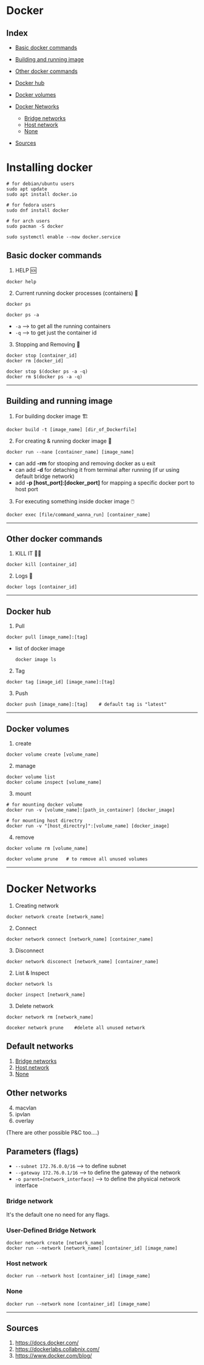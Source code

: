 Docker
=====


## Index
- [Basic docker commands](#Basic-docker-commands)
- [Building and running image](#building-and-running-image)
- [Other docker commands](#other-docker-commands)
- [Docker hub](#docker-hub)
- [Docker volumes](#docker-volumes)

- [Docker Networks](#docker-networks)
  - [Bridge networks](#bridge-network)
  - [Host network](#host-network)
  - [None](#none)

- [Sources](#sources)


# Installing docker
```
# for debian/ubuntu users
sudo apt update
sudo apt install docker.io

# for fedora users
sudo dnf install docker

# for arch users
sudo pacman -S docker
```

```
sudo systemctl enable --now docker.service
```
## Basic docker commands

1. HELP 🆘
```
docker help
```

2. Current running docker processes (containers) 🏃
```
docker ps

docker ps -a
```
- ```-a```  -->  to get all the running containers
- ```-q```  -->  to get just the container id

3. Stopping and Removing 🛑
```
docker stop [container_id]
docker rm [docker_id]
``` 

```
docker stop $(docker ps -a -q)
docker rm $(docker ps -a -q)
```
----


## Building and running image

1. For building docker image 🏗️
```
docker build -t [image_name] [dir_of_Dockerfile]
```

2. For creating & running docker image 🏃
```
docker run --nane [container_name] [image_name]
```

- can add **-rm** for stooping and removing docker as u exit
- can add **-d** for detaching it from terminal after running (if ur using default bridge network)
- add **-p [host_port]:[docker_port]** for mapping a specific docker port to host port

3. For executing something inside docker image 🖱️
```
docker exec [file/command_wanna_run] [container_name]
```
----


## Other docker commands

1. KILL IT 🔪💀
```
docker kill [container_id]
```

2. Logs 📃
```
docker logs [container_id]
```
----


## Docker hub
1. Pull
```
docker pull [image_name]:[tag]
````
- list of docker image
    ```
    docker image ls
    ```

2. Tag
```
docker tag [image_id] [image_name]:[tag]
```

3. Push
```
docker push [image_name]:[tag]    # default tag is "latest"
```
----


## Docker volumes
1. create
```
docker volume create [volume_name]
```
2. manage
 ```
docker volume list
docker colume inspect [volume_name]
```

3. mount
```
# for mounting docker volume 
docker run -v [volume_name]:[path_in_container] [docker_image]

# for mounting host directry
docker run -v "[host_directry]":[volume_name] [docker_image]
```

4. remove
```
docker volume rm [volume_name]

docker volume prune   # to remove all unused volumes
```
----


Docker Networks
=====

1. Creating network
```
docker network create [network_name]
```

2. Connect
```
docker network connect [network_name] [container_name]
```

3. Disconnect
```
docker network disconect [network_name] [container_name]
```
2. List & Inspect
```
docker network ls

docker inspect [network_name]
```

3. Delete network
```
docker network rm [network_name]

doceker network prune    #delete all unused network
```


## Default networks
1. [Bridge networks](#bridge-network)
2. [Host network](#host-network)
3. [None](#none)

## Other networks
4. macvlan
5. ipvlan
6. overlay   

(There are other possible P&C too....)

## Parameters (flags)
- ```--subnet 172.76.0.0/16``` --> to define subnet
- ```--gateway 172.76.0.1/16``` --> to define the gateway of the network
- ```-o parent=[network_interface]``` --> to define the physical network interface

### Bridge network
It's the default one no need for any flags.

### User-Defined Bridge Network
```
docker network create [network_name]
docker run --network [network_name] [container_id] [image_name]
```

### Host network
```
docker run --network host [container_id] [image_name]
```

### None
```
docker run --network none [container_id] [image_name]
```
----

## Sources
1. https://docs.docker.com/
2. https://dockerlabs.collabnix.com/
3. https://www.docker.com/blog/